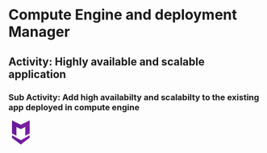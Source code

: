 # Compute Engine and deployment Manager

## Activity: Highly available and scalable application

### Sub Activity: Add high availabilty and scalabilty to the existing app deployed in compute engine

![alt text][logo]

[logo]: https://github.com/adam-p/markdown-here/raw/master/src/common/images/icon48.png "Logo Title Text 2"